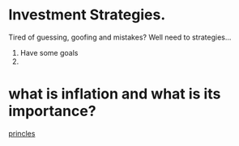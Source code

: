 
# Investment Strategies.

Tired of guessing, goofing and mistakes? Well need to strategies...

1. Have some goals
2. 



# what is inflation and what is its importance?

[princles](https://about.vanguard.com/what-sets-vanguard-apart/principles-for-investing-success/ )
